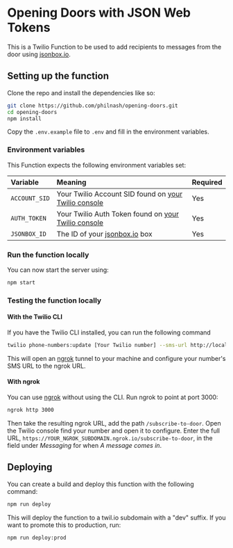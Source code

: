 # Opening Doors with JSON Web Tokens

This is a Twilio Function to be used to add recipients to messages from the door using [jsonbox.io](https://jsonbox.io/).

## Setting up the function

Clone the repo and install the dependencies like so:

```bash
git clone https://github.com/philnash/opening-doors.git
cd opening-doors
npm install
```

Copy the `.env.example` file to `.env` and fill in the environment variables.

### Environment variables

This Function expects the following environment variables set:

| Variable      | Meaning                                                                                | Required |
| :------------ | :------------------------------------------------------------------------------------- | :------- |
| `ACCOUNT_SID` | Your Twilio Account SID found on [your Twilio console](https://www.twilio.com/console) | Yes      |
| `AUTH_TOKEN`  | Your Twilio Auth Token found on [your Twilio console](https://www.twilio.com/console)  | Yes      |
| `JSONBOX_ID`  | The ID of your [jsonbox.io](https://jsonbox.io/) box                                   | Yes      |

### Run the function locally

You can now start the server using:

```bash
npm start
```

### Testing the function locally

#### With the Twilio CLI

If you have the Twilio CLI installed, you can run the following command

```bash
twilio phone-numbers:update [Your Twilio number] --sms-url http://localhost:3000/subscribe-to-door
```

This will open an [ngrok](https://ngrok.com) tunnel to your machine and configure your number's SMS URL to the ngrok URL.

#### With ngrok

You can use [ngrok](http://ngrok.com) without using the CLI. Run ngrok to point at port 3000:

```bash
ngrok http 3000
```

Then take the resulting ngrok URL, add the path `/subscribe-to-door`. Open the Twilio console find your number and open it to configure. Enter the full URL, `https://YOUR_NGROK_SUBDOMAIN.ngrok.io/subscribe-to-door`, in the field under _Messaging_ for when _A message comes in_.

## Deploying

You can create a build and deploy this function with the following command:

```bash
npm run deploy
```

This will deploy the function to a twil.io subdomain with a "dev" suffix. If you want to promote this to production, run:

```bash
npm run deploy:prod
```

